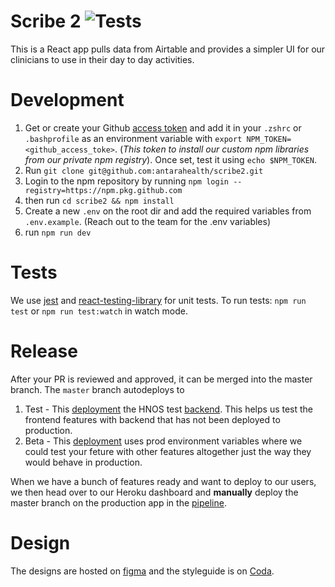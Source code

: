 # Scribe 2 ![Tests](https://github.com/antarahealth/scribe2/workflows/CI/badge.svg?branch=master)

This is a React app pulls data from Airtable and provides a simpler UI for our clinicians to use in their day to day activities.

# Development

1. Get or create your Github [access token](https://docs.github.com/en/free-pro-team@latest/github/authenticating-to-github/creating-a-personal-access-token) and add it in your `.zshrc` or `.bashprofile` as an environment variable with `export NPM_TOKEN=<github_access_toke>`. (_This token to install our custom npm libraries from our private npm registry_). Once set, test it using `echo $NPM_TOKEN`.
2. Run `git clone git@github.com:antarahealth/scribe2.git`
3. Login to the npm repository by running `npm login --registry=https://npm.pkg.github.com`
4. then run `cd scribe2 && npm install`
5. Create a new `.env` on the root dir and add the required variables from `.env.example`. (Reach out to the team for the .env variables)
6. run `npm run dev`

# Tests

We use [jest](https://jestjs.io/) and [react-testing-library](https://testing-library.com/docs/react-testing-library/intro/) for unit tests. To run tests: `npm run test` or `npm run test:watch` in watch mode.

# Release

After your PR is reviewed and approved, it can be merged into the master branch. The `master` branch autodeploys to

1. Test - This [deployment](hn-dashboard-test.herokuapp.com) the HNOS test [backend](https://antara-hnos-test.herokuapp.com/graphql/). This helps us test the frontend features with backend that has not been deployed to production.
2. Beta - This [deployment](hn-dashboard-beta.herokuapp.com) uses prod environment variables where we could test your feture with other features altogether just the way they would behave in production.

When we have a bunch of features ready and want to deploy to our users, we then head over to our Heroku dashboard and **manually** deploy the master branch on the production app in the [pipeline](https://dashboard.heroku.com/pipelines/0a14a346-098f-4411-b64c-dfb0198da040).

# Design

The designs are hosted on [figma](https://www.figma.com/file/zoM5pHUmM8SKHQQSyOfVkV/HN-Dashboard?node-id=574%3A1) and the styleguide is on [Coda](https://coda.io/d/Design-System_d7jJWI59uLp/Meeting-Notes_sub2f#_lukZq).
